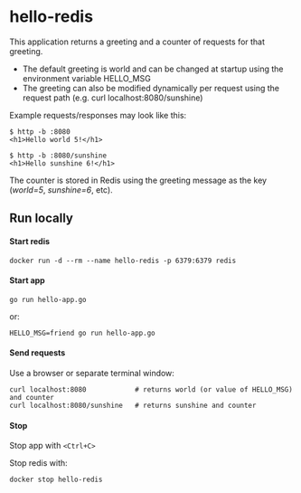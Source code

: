# hello-redis

This application returns a greeting and a counter of requests for that greeting.
- The default greeting is world and can be changed at startup using the environment variable HELLO_MSG 
- The greeting can also be modified dynamically per request using the request path (e.g. curl localhost:8080/sunshine)

Example requests/responses may look like this:
```
$ http -b :8080
<h1>Hello world 5!</h1>

$ http -b :8080/sunshine
<h1>Hello sunshine 6!</h1>
```

The counter is stored in Redis using the greeting message as the key (_world=5_, _sunshine=6_, etc).

## Run locally

#### Start redis
```shell
docker run -d --rm --name hello-redis -p 6379:6379 redis
```

#### Start app
```shell
go run hello-app.go
```
or:
```shell
HELLO_MSG=friend go run hello-app.go
```

#### Send requests
Use a browser or separate terminal window:
```shell
curl localhost:8080            # returns world (or value of HELLO_MSG) and counter
curl localhost:8080/sunshine   # returns sunshine and counter
```

#### Stop
Stop app with `<Ctrl+C>`

Stop redis with:
```shell
docker stop hello-redis
```
